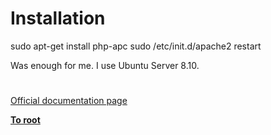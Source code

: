 # Installation





sudo apt-get install php-apc
sudo /etc/init.d/apache2 restart

Was enough for me. I use Ubuntu Server 8.10.

  

#

[Official documentation page](https://www.php.net/manual/en/apc.installation.php)

**[To root](/README.md)**
